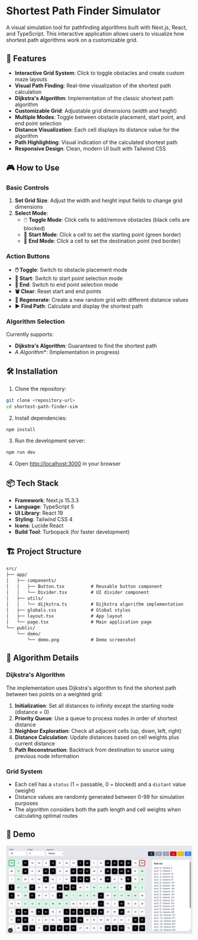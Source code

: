 # Shortest Path Finder Simulator

A visual simulation tool for pathfinding algorithms built with Next.js, React, and TypeScript. This interactive application allows users to visualize how shortest path algorithms work on a customizable grid.

## 🚀 Features

- **Interactive Grid System**: Click to toggle obstacles and create custom maze layouts
- **Visual Path Finding**: Real-time visualization of the shortest path calculation
- **Dijkstra's Algorithm**: Implementation of the classic shortest path algorithm
- **Customizable Grid**: Adjustable grid dimensions (width and height)
- **Multiple Modes**: Toggle between obstacle placement, start point, and end point selection
- **Distance Visualization**: Each cell displays its distance value for the algorithm
- **Path Highlighting**: Visual indication of the calculated shortest path
- **Responsive Design**: Clean, modern UI built with Tailwind CSS

## 🎮 How to Use

### Basic Controls

1. **Set Grid Size**: Adjust the width and height input fields to change grid dimensions
2. **Select Mode**:
   - 🖱️ **Toggle Mode**: Click cells to add/remove obstacles (black cells are blocked)
   - 🏁 **Start Mode**: Click a cell to set the starting point (green border)
   - 🎯 **End Mode**: Click a cell to set the destination point (red border)

### Action Buttons

- **🖱️ Toggle**: Switch to obstacle placement mode
- **🏁 Start**: Switch to start point selection mode  
- **🎯 End**: Switch to end point selection mode
- **🗑️ Clear**: Reset start and end points
- **🔄 Regenerate**: Create a new random grid with different distance values
- **▶️ Find Path**: Calculate and display the shortest path

### Algorithm Selection

Currently supports:
- **Dijkstra's Algorithm**: Guaranteed to find the shortest path
- **A* Algorithm**: (Implementation in progress)

## 🛠️ Installation

1. Clone the repository:
```bash
git clone <repository-url>
cd shortest-path-finder-sim
```

2. Install dependencies:
```bash
npm install
```

3. Run the development server:
```bash
npm run dev
```

4. Open [http://localhost:3000](http://localhost:3000) in your browser

## 📦 Tech Stack

- **Framework**: Next.js 15.3.3
- **Language**: TypeScript 5
- **UI Library**: React 19
- **Styling**: Tailwind CSS 4
- **Icons**: Lucide React
- **Build Tool**: Turbopack (for faster development)

## 🏗️ Project Structure

```
src/
├── app/
│   ├── components/
│   │   ├── Button.tsx          # Reusable button component
│   │   └── Divider.tsx         # UI divider component
│   ├── utils/
│   │   └── dijkstra.ts         # Dijkstra algorithm implementation
│   ├── globals.css             # Global styles
│   ├── layout.tsx              # App layout
│   └── page.tsx                # Main application page
└── public/
    └── demo/
        └── demo.png            # Demo screenshot
```

## 🧮 Algorithm Details

### Dijkstra's Algorithm

The implementation uses Dijkstra's algorithm to find the shortest path between two points on a weighted grid:

1. **Initialization**: Set all distances to infinity except the starting node (distance = 0)
2. **Priority Queue**: Use a queue to process nodes in order of shortest distance
3. **Neighbor Exploration**: Check all adjacent cells (up, down, left, right)
4. **Distance Calculation**: Update distances based on cell weights plus current distance
5. **Path Reconstruction**: Backtrack from destination to source using previous node information

### Grid System

- Each cell has a `status` (1 = passable, 0 = blocked) and a `distant` value (weight)
- Distance values are randomly generated between 0-99 for simulation purposes
- The algorithm considers both the path length and cell weights when calculating optimal routes

## 🎯 Demo

![Shortest Path Finder Demo](./public/demo/demo.png)


